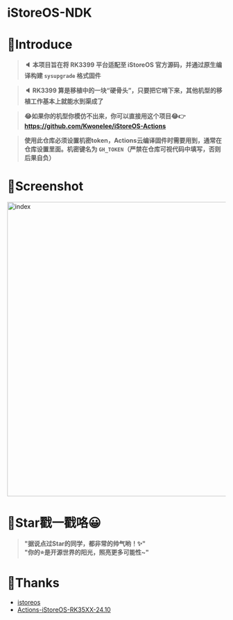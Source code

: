 # iStoreOS-NDK

# 🤔Introduce
> **🔈 本项目旨在将 RK3399 平台适配至 iStoreOS 官方源码，并通过原生编译构建 `sysupgrade` 格式固件**

> **🔈 RK3399 算是移植中的一块“硬骨头”，只要把它啃下来，其他机型的移植工作基本上就能水到渠成了**

> **😂如果你的机型你模仿不出来，你可以直接用这个项目😂👉https://github.com/Kwonelee/iStoreOS-Actions**

> **使用此仓库必须设置机密token，Actions云编译固件时需要用到，通常在仓库设置里面。机密键名为 `GH_TOKEN`（严禁在仓库可视代码中填写，否则后果自负）**

# 🤗Screenshot
<img width="1250" height="677" alt="index" src="https://github.com/user-attachments/assets/ec36195f-eadd-4e8b-a707-7ae85b6642aa" />

# 🌟Star戳一戳咯😀
> **"据说点过Star的同学，都非常的帅气哟！✨"**  
> **"你的⭐️是开源世界的阳光，照亮更多可能性~"**  

# 🙏Thanks
- [istoreos](https://github.com/istoreos/istoreos)
- [Actions-iStoreOS-RK35XX-24.10](https://github.com/xiaomeng9597/Actions-iStoreOS-RK35XX-24.10)
